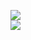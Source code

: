 [![](https://img.shields.io/badge/Made%20With-Github%20Spray-lightgrey.svg?style=for-the-badge&logo=github)](https://github.com/Annihil/github-spray#12219)  
[![](https://i.imgur.com/2DrTn0Z.gif)](https://github.com/Annihil/github-spray)